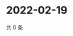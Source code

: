 # 2022-02-19

共 0 条

<!-- BEGIN WEIBO -->
<!-- 最后更新时间 Sat Feb 19 2022 23:12:02 GMT+0800 (China Standard Time) -->

<!-- END WEIBO -->
